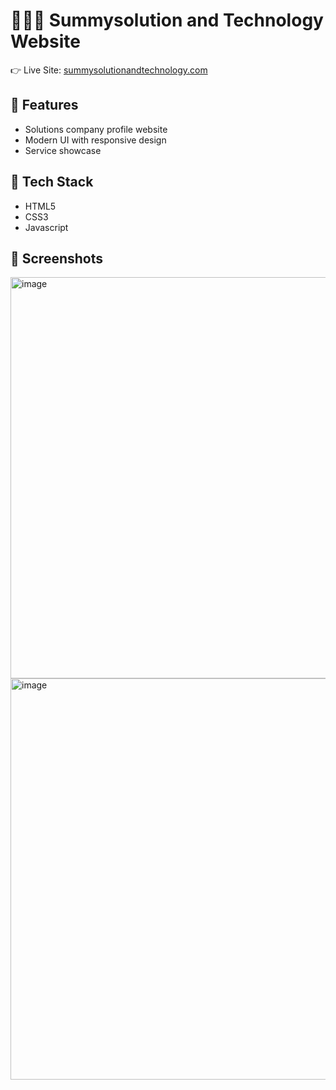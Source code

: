 # 👨🏾‍🔧 Summysolution and Technology Website  

👉 Live Site: [summysolutionandtechnology.com](http://summysolutionandtechnology.com)  

## 🔹 Features
- Solutions company profile website  
- Modern UI with responsive design  
- Service showcase
  
## 🔹 Tech Stack
- HTML5
- CSS3
- Javascript

## 🔹 Screenshots
<img width="1358" height="642" alt="image" src="https://github.com/user-attachments/assets/150c9662-7013-45c8-ada8-2bebef14144d" />
<img width="1358" height="642" alt="image" src="https://github.com/user-attachments/assets/14a4ebc0-020c-4c3d-b2bb-5847bfa8e0d8" />
